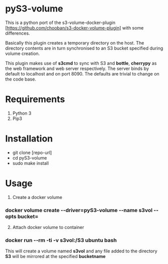 # pyS3-volume

This is a python port of the s3-volume-docker-plugin [https://github.com/chooban/s3-docker-volume-plugin] with some differences.

Basically this plugin creates a temporary directory on the host. The directory contents are in turn synchronised to an S3 bucket specified during volume creation.

This plugin makes use of **s3cmd** to sync with S3 and **bottle**, **cherrypy** as the web framework and web server respectively. The server binds by default to localhost and on port 8090. The defaults are trivial to change on the code base.

# Requirements

1. Python 3
2. Pip3

# Installation

- git clone [repo-url]
- cd pyS3-volume
- sudo make install

# Usage

1. Create a docker volume

### docker volume create --driver=pyS3-volume --name s3vol --opts bucket=<bucketname> 
2. Attach docker volume to container
### docker run --rm -ti -v s3vol:/S3 ubuntu bash
This will create a volume named **s3vol** and any file added to the directory **S3** will be mirrored at the specified **bucketname**
